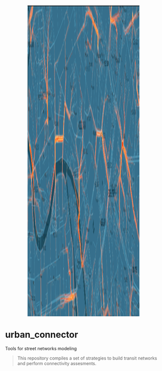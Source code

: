 
<p align="center">
  <img src="https://github.com/CEEU-lab/urban_connector/blob/main/urban_connector/img/fire_streets.png" width="360" height="1000">
</p>

# urban_connector
Tools for street networks modeling 
> This repository compiles a set of strategies to build transit networks and perform connectivity assesments.  
